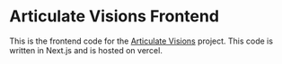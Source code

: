 # Articulate Visions Frontend

This is the frontend code for the [Articulate Visions](https://github.com/Jackles1234/Articulate-Visions) project. 
This code is written in Next.js and is hosted on vercel. 

